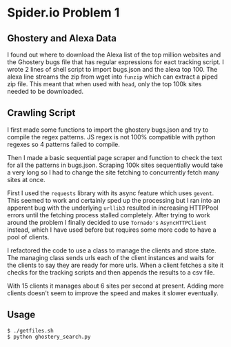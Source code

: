 Spider.io Problem 1
===================

Ghostery and Alexa Data
-----------------------

I found out where to download the Alexa list of the top million websites and the
Ghostery bugs file that has regular expressions for eact tracking script.  I
wrote 2 lines of shell script to import bugs.json and the alexa top 100. The
alexa line streams the zip from wget into `funzip` which can extract a piped zip
file. This meant that when used with `head`, only the top 100k sites needed to
be downloaded.


Crawling Script
---------------

I first made some functions to import the ghostery bugs.json and try to compile
the regex patterns. JS regex is not 100% compatible with python regexes so 4
patterns failed to compile.

Then I made a basic sequential page scraper and function to check the text for
all the patterns in bugs.json. Scraping 100k sites sequentially would take a
very long so I had to change the site fetching to concurrently fetch many sites
at once.

First I used the `requests` library with its async feature which uses `gevent`.
This seemed to work and certainly sped up the processing but I ran into an
apperent bug with the underlying `urllib3` resulted in increasing HTTPPool
errors until the fetching process stalled completely. After trying to work
around the problem I finally decided to use `Tornado's` `AsyncHTTPClient`
instead, which I have used before but requires some more code to have a pool of
clients.

I refactored the code to use a class to manage the clients and store state. The
managing class sends urls each of the client instances and waits for the clients
to say they are ready for more urls. When a client fetches a site it checks for
the tracking scripts and then appends the results to a csv file.

With 15 clients it manages about 6 sites per second at present. Adding more
clients doesn't seem to improve the speed and makes it slower eventually.

Usage
-----

    $ ./getfiles.sh
    $ python ghostery_search.py


